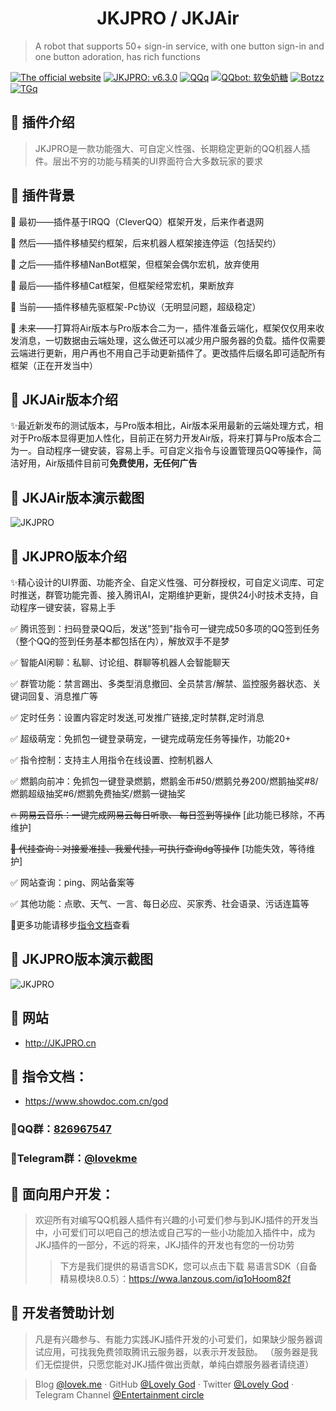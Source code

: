 <h1 align="center">JKJPRO / JKJAir</h1>

> A robot that supports 50+ sign-in service, with one button sign-in and one button adoration, has rich functions

[![The official website](https://img.shields.io/badge/网站-JKJPRO.cn-or?style=flat-square&logo=html5)](http://JKJPRO.cn/) [![JKJPRO: v6.3.0](https://img.shields.io/github/v/release/LovelyGod3/JKJPRO?label=JKJPRO&style=flat-square&logo=github)](https://github.com/LovelyGod3/JKJPRO/) [![QQq](https://img.shields.io/badge/QQ群-826967547-blue?style=flat-square&logo=tencent-qq)](https://jq.qq.com/?_wv=1027&k=5xYS9qX) [![QQbot: 软兔奶糖](https://img.shields.io/badge/QQbot-软兔奶糖-red?style=flat-square&logo=tencent-qq)](http://lovek.top/) [![Botzz](https://img.shields.io/badge/作者-小凯大大-blue?style=flat-square&logo=tencent-qq)](https://wpa.qq.com/msgrd?v=3&uin=1544545655&site=qq&menu=yes) [![TGq](https://img.shields.io/badge/Telegram群-Entertainment_circle-or?style=flat-square&logo=Telegram)](https://t.me/lovekme)

## 🍰 插件介绍

> JKJPRO是一款功能强大、可自定义性强、长期稳定更新的QQ机器人插件。层出不穷的功能与精美的UI界面符合大多数玩家的要求

## 🍰 插件背景

🔖 最初——插件基于IRQQ（CleverQQ）框架开发，后来作者退网

🔖 然后——插件移植契约框架，后来机器人框架接连停运（包括契约）

🔖 之后——插件移植NanBot框架，但框架会偶尔宏机，放弃使用

🔖 最后——插件移植Cat框架，但框架经常宏机，果断放弃

🎨 当前——插件移植先驱框架-Pc协议（无明显问题，超级稳定）

🚧 未来——打算将Air版本与Pro版本合二为一，插件准备云端化，框架仅仅用来收发消息，一切数据由云端处理，这么做还可以减少用户服务器的负载。插件仅需要云端进行更新，用户再也不用自己手动更新插件了。更改插件后缀名即可适配所有框架（正在开发当中）

## 🍰 JKJAir版本介绍

✨最近新发布的测试版本，与Pro版本相比，Air版本采用最新的云端处理方式，相对于Pro版本显得更加人性化，目前正在努力开发Air版，将来打算与Pro版本合二为一。自动程序一键安装，容易上手。可自定义指令与设置管理员QQ等操作，简洁好用，Air版插件目前可**免费使用，无任何广告**

## 🍰 JKJAir版本演示截图

![JKJPRO](https://cdn.jsdelivr.net/gh/LovelyGod3/PicGo/img/JKJAIRJT.PNG)

## 🍰 JKJPRO版本介绍

✨精心设计的UI界面、功能齐全、自定义性强、可分群授权，可自定义词库、可定时推送，群管功能完善、接入腾讯AI，定期维护更新，提供24小时技术支持，自动程序一键安装，容易上手

✅ 腾讯签到：扫码登录QQ后，发送"签到"指令可一键完成50多项的QQ签到任务（整个QQ的签到任务基本都包括在内），解放双手不是梦

✅ 智能AI闲聊：私聊、讨论组、群聊等机器人会智能聊天

✅ 群管功能：禁言踢出、多类型消息撤回、全员禁言/解禁、监控服务器状态、关键词回复、消息推广等

✅ 定时任务：设置内容定时发送,可发推广链接,定时禁群,定时消息

✅ 超级萌宠：免抓包一键登录萌宠，一键完成萌宠任务等操作，功能20+

✅ 指令控制：支持主人用指令在线设置、控制机器人

✅ 燃鹅向前冲：免抓包一键登录燃鹅，燃鹅金币#50/燃鹅兑券200/燃鹅抽奖#8/燃鹅超级抽奖#6/燃鹅免费抽奖/燃鹅一键抽奖

~~🔥 网易云音乐：一键完成网易云每日听歌、 每日签到等操作~~ [此功能已移除，不再维护]

~~🚧 代挂查询：对接爱准挂、我爱代挂，可执行查询dg等操作~~  [功能失效，等待维护]

✅ 网站查询：ping、网站备案等

✅ 其他功能：点歌、天气、一言、每日必应、买家秀、社会语录、污话连篇等

🚀更多功能请移步[指令文档](#zlwd)查看

## 🍰 JKJPRO版本演示截图

![JKJPRO](https://cdn.jsdelivr.net/gh/cheng2924070927/PicGo/img/JKJPROCN2.PNG)


## 🍰 网站

- http://JKJPRO.cn

## 🍰 <span id="zlwd">指令文档：</span>

- https://www.showdoc.com.cn/god

### 🍭QQ群：[826967547](https://jq.qq.com/?_wv=1027&k=5xYS9qX)

### 🍭Telegram群：[@lovekme](https://t.me/lovekme)

## 🍰 面向用户开发：

> 欢迎所有对编写QQ机器人插件有兴趣的小可爱们参与到JKJ插件的开发当中，小可爱们可以吧自己的想法或自己写的一些小功能加入插件中，成为JKJ插件的一部分，不远的将来，JKJ插件的开发也有您的一份功劳
>> 下方是我们提供的易语言SDK，您可以点击下载
易语言SDK（自备精易模块8.0.5）：https://wwa.lanzous.com/iq1oHoom82f

## 🍰 开发者赞助计划

> 凡是有兴趣参与、有能力实践JKJ插件开发的小可爱们，如果缺少服务器调试应用，可找我免费领取腾讯云服务器，以表示开发鼓励。
（服务器是我们无偿提供，只愿您能对JKJ插件做出贡献，单纯白嫖服务器者请绕道）

> Blog [@lovek.me](https://lovek.me) · GitHub [@Lovely God](https://github.com/LovelyGod3) · Twitter [@Lovely God](https://twitter.com/lovelygod3) · Telegram Channel [@Entertainment circle](https://t.me/lovekme)
